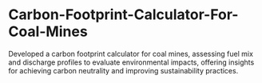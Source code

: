 # Carbon-Footprint-Calculator-For-Coal-Mines
Developed a carbon footprint calculator for coal mines, assessing fuel mix and discharge profiles to evaluate environmental impacts, offering insights for achieving carbon neutrality and improving sustainability practices.
